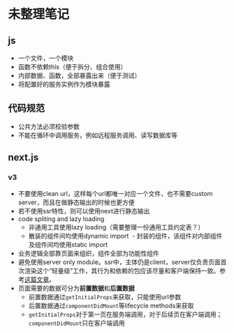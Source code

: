 # 未整理笔记

## js

- 一个文件，一个模块
- 函数不依赖this（便于拆分、组合使用）
- 内部数据、函数，全部暴露出来（便于测试）
- 将配置好的服务实例作为模块暴露

## 代码规范

- 公共方法必须校验参数
- 不能在循环中调用服务，例如远程服务调用、读写数据库等

## next.js

### v3

- 不要使用clean url，这样每个url都唯一对应一个文件，也不需要custom server，而且在做静态输出的时候也更方便
- 若不使用ssr特性，则可以使用next进行静态输出
- code spliting and lazy loading
  - 非通用工具使用lazy loading（需要整理一份通用工具约定表？）
  - 散装的组件间均使用dynamic import
  - 封装的组件，该组件对内部组件及组件间均使用static import
- 业务逻辑全部靠页面来组织，组件全部为功能性组件
- 避免使用server only module。ssr中，主体仍是client，server仅负责页面首次渲染这个“轻量级”工作，其行为和依赖的包应该尽量和客户端保持一致。参考[这篇文章](https://arunoda.me/blog/ssr-and-server-only-modules)。
- 页面需要的数据可分为**前置数据**和**后置数据**
  - 前置数据通过`getInitialProps`来获取，只能使用url参数
  - 后置数据通过`componentDidMount`等lifecycle methods来获取
  - `getInitialProps`对于第一页在服务端调用，对于后续页在客户端调用；`componentDidMount`只在客户端调用
